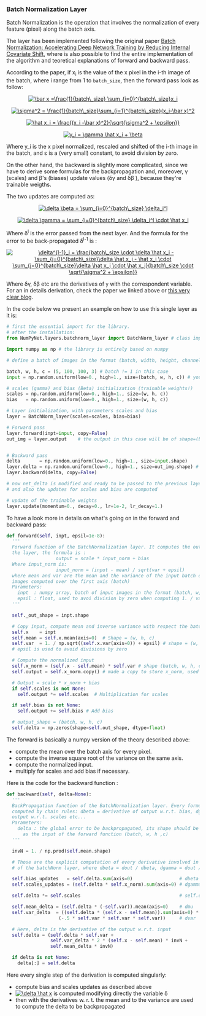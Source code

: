 ### Batch Normalization Layer

Batch Normalization is the operation that involves the normalization of every feature (pixel) along the batch axis.

The layer has been implemented following the original paper [Batch Normalization: Accelerating Deep Network Training by Reducing Internal Covariate Shift](https://arxiv.org/abs/1502.03167), where is also possible to find the entire implementation of the algorithm and teoretical explanations of forward and backward pass.

According to the paper, if x<sub>i</sub> is the value of the x pixel in the i-th image of the batch, where i range from 1 to `batch_size`, then the forward pass look as follow:

<p align="center">
<a href="https://www.codecogs.com/eqnedit.php?latex=\bar&space;x&space;=\frac{1}{batch\_size}&space;\sum_{i=0}^{batch\_size}x_i" target="_blank"><img src="https://latex.codecogs.com/gif.latex?\bar&space;x&space;=\frac{1}{batch\_size}&space;\sum_{i=0}^{batch\_size}x_i" title="\bar x =\frac{1}{batch\_size} \sum_{i=0}^{batch\_size}x_i" /></a>
</p>

<p align="center">
<a href="https://www.codecogs.com/eqnedit.php?latex=\sigma^2&space;=&space;\frac{1}{batch\_size}\sum_{i=1}^{batch\_size}(x_i-\bar&space;x)^2" target="_blank"><img src="https://latex.codecogs.com/gif.latex?\sigma^2&space;=&space;\frac{1}{batch\_size}\sum_{i=1}^{batch\_size}(x_i-\bar&space;x)^2" title="\sigma^2 = \frac{1}{batch\_size}\sum_{i=1}^{batch\_size}(x_i-\bar x)^2" /></a>
</p>

<p align="center">
<a href="https://www.codecogs.com/eqnedit.php?latex=\hat&space;x_i&space;=&space;\frac{(x_i&space;-\bar&space;x)^2}{\sqrt{\sigma^2&space;&plus;&space;\epsilon}}" target="_blank"><img src="https://latex.codecogs.com/gif.latex?\hat&space;x_i&space;=&space;\frac{(x_i&space;-\bar&space;x)^2}{\sqrt{\sigma^2&space;&plus;&space;\epsilon}}" title="\hat x_i = \frac{(x_i -\bar x)^2}{\sqrt{\sigma^2 + \epsilon}}" /></a>
</p>

<p align="center">
<a href="https://www.codecogs.com/eqnedit.php?latex=y_i&space;=&space;\gamma&space;\hat&space;x_i&space;&plus;&space;\beta" target="_blank"><img src="https://latex.codecogs.com/gif.latex?y_i&space;=&space;\gamma&space;\hat&space;x_i&space;&plus;&space;\beta" title="y_i = \gamma \hat x_i + \beta" /></a>
</p>

Where y_i is the x pixel normalized, rescaled and shifted of the i-th image in the batch, and &epsilon; is a (very small) constant, to avoid division by zero.

On the other hand, the backward is slightly more complicated, since we have to derive some formulas for the backpropagation and, moreover, &gamma; (scales) and &beta;'s (biases) update values (&delta;&gamma; and &delta;&beta; ), because they're trainable weigths.

The two updates are computed as:

<p align="center">
<a href="https://www.codecogs.com/eqnedit.php?latex=\delta&space;\beta&space;=&space;\sum_{i=0}^{batch\_size}&space;\delta_i^l" target="_blank"><img src="https://latex.codecogs.com/gif.latex?\delta&space;\beta&space;=&space;\sum_{i=0}^{batch\_size}&space;\delta_i^l" title="\delta \beta = \sum_{i=0}^{batch\_size} \delta_i^l" /></a>
</p>

<p align="center">
<a href="https://www.codecogs.com/eqnedit.php?latex=\delta&space;\gamma&space;=&space;\sum_{i=0}^{batch\_size}&space;\delta_i^l&space;\cdot&space;\hat&space;x_i" target="_blank"><img src="https://latex.codecogs.com/gif.latex?\delta&space;\gamma&space;=&space;\sum_{i=0}^{batch\_size}&space;\delta_i^l&space;\cdot&space;\hat&space;x_i" title="\delta \gamma = \sum_{i=0}^{batch\_size} \delta_i^l \cdot \hat x_i" /></a>
<p>

Where &delta;<sup>l</sup> is the error passed from the next layer.
And the formula for the error to be back-propagated &delta;<sup>l-1</sup> is :

<p align="center">
<a href="https://www.codecogs.com/eqnedit.php?latex=\delta^{l-1}_i&space;=&space;\frac{batch\_size&space;\cdot&space;\delta&space;\hat&space;x_i&space;-&space;\sum_{j=0}^{batch\_size}\delta&space;\hat&space;x_j&space;-&space;\hat&space;x_i&space;\cdot&space;\sum_{j=0}^{batch\_size}\delta&space;\hat&space;x_j&space;\cdot&space;\hat&space;x_j}{batch\_size&space;\cdot&space;\sqrt{\sigma^2&space;&plus;&space;\epsilon}}" target="_blank"><img src="https://latex.codecogs.com/gif.latex?\delta^{l-1}_i&space;=&space;\frac{batch\_size&space;\cdot&space;\delta&space;\hat&space;x_i&space;-&space;\sum_{j=0}^{batch\_size}\delta&space;\hat&space;x_j&space;-&space;\hat&space;x_i&space;\cdot&space;\sum_{j=0}^{batch\_size}\delta&space;\hat&space;x_j&space;\cdot&space;\hat&space;x_j}{batch\_size&space;\cdot&space;\sqrt{\sigma^2&space;&plus;&space;\epsilon}}" title="\delta^{l-1}_i = \frac{batch\_size \cdot \delta \hat x_i - \sum_{j=0}^{batch\_size}\delta \hat x_j - \hat x_i \cdot \sum_{j=0}^{batch\_size}\delta \hat x_j \cdot \hat x_j}{batch\_size \cdot \sqrt{\sigma^2 + \epsilon}}" /></a>
</p>

Where &delta;&gamma;, &delta;&beta; etc are the derivatives of `y` with the correspondent variable.
For an in details derivation, check the paper we linked above or [this very clear blog](https://kevinzakka.github.io/2016/09/14/batch_normalization).

In the code below we present an example on how to use this single layer as it is:

```python
# first the essential import for the library.
# after the installation:
from NumPyNet.layers.batchnorm_layer import BatchNorm_layer # class import

import numpy as np # the library is entirely based on numpy

# define a batch of images in the format (batch, width, height, channels), a single image won't work in this case

batch, w, h, c = (5, 100, 100, 3) # batch != 1 in this case
input = np.random.uniform(low=0., high=1., size=(batch, w, h, c)) # you can also import some images from file

# scales (gamma) and bias (Beta) initialization (trainable weights!)
scales = np.random.uniform(low=0., high=1., size=(w, h, c))
bias   = np.random.uniform(low=0., high=1., size=(w, h, c))

# Layer initialization, with parameters scales and bias
layer = BatchNorm_layer(scales=scales, bias=bias)

# Forward pass
layer.forward(inpt=input, copy=False)
out_img = layer.output    # the output in this case will be of shape=(batch, w, h, c), so a batch of normalized, rescaled and shifted images


# Backward pass
delta       = np.random.uniform(low=0., high=1., size=input.shape)     # definition of network delta, to be backpropagated
layer.delta = np.random.uniform(low=0., high=1., size=out_img.shape) # layer delta, ideally coming from the next layer
layer.backward(delta, copy=False)

# now net_delta is modified and ready to be passed to the previous layer.delta
# and also the updates for scales and bias are computed

# update of the trainable weights
layer.update(momentum=0., decay=0., lr=1e-2, lr_decay=1.)
```

To have a look more in details on what's going on in the forward and backward pass:

```python
def forward(self, inpt, epsil=1e-8):
  '''
  Forward function of the BatchNormalization layer. It computes the output of
  the layer, the formula is :
                  output = scale * input_norm + bias
  Where input_norm is:
                  input_norm = (input - mean) / sqrt(var + epsil)
  where mean and var are the mean and the variance of the input batch of
  images computed over the first axis (batch)
  Parameters:
    inpt  : numpy array, batch of input images in the format (batch, w, h, c)
    epsil : float, used to avoi division by zero when computing 1. / var
  '''

  self._out_shape = inpt.shape

  # Copy input, compute mean and inverse variance with respect the batch axis
  self.x    = inpt
  self.mean = self.x.mean(axis=0)  # Shape = (w, h, c)
  self.var  = 1. / np.sqrt((self.x.var(axis=0)) + epsil) # shape = (w, h, c)
  # epsil is used to avoid divisions by zero

  # Compute the normalized input
  self.x_norm = (self.x - self.mean) * self.var # shape (batch, w, h, c)
  self.output = self.x_norm.copy() # made a copy to store x_norm, used in Backward

  # Output = scale * x_norm + bias
  if self.scales is not None:
    self.output *= self.scales  # Multiplication for scales

  if self.bias is not None:
    self.output += self.bias # Add bias

  # output_shape = (batch, w, h, c)
  self.delta = np.zeros(shape=self.out_shape, dtype=float)
```

The forward is basically a numpy version of the theory described above:

  * compute the mean over the batch axis for every pixel.
  * compute the inverse square root of the variance on the same axis.
  * compute the normalized input.
  * multiply for scales and add bias if necessary.

Here is the code for the backward function :

```python
def backward(self, delta=None):
  '''
  BackPropagation function of the BatchNormalization layer. Every formula is a derivative
  computed by chain rules: dbeta = derivative of output w.r.t. bias, dgamma = derivative of
  output w.r.t. scales etc...
  Parameters:
    delta : the global error to be backpropagated, its shape should be the same
      as the input of the forward function (batch, w, h ,c)
  '''

  invN = 1. / np.prod(self.mean.shape)

  # Those are the explicit computation of every derivative involved in BackPropagation
  # of the batchNorm layer, where dbeta = dout / dbeta, dgamma = dout / dgamma etc...

  self.bias_updates   = self.delta.sum(axis=0)                 # dbeta
  self.scales_updates = (self.delta * self.x_norm).sum(axis=0) # dgamma

  self.delta *= self.scales                                    # self.delta = dx_norm from now on

  self.mean_delta = (self.delta * (-self.var)).mean(axis=0)    # dmu
  self.var_delta  = ((self.delta * (self.x - self.mean)).sum(axis=0) *
                   (-.5 * self.var * self.var * self.var))     # dvar

  # Here, delta is the derivative of the output w.r.t. input
  self.delta = (self.delta * self.var +
                self.var_delta * 2 * (self.x - self.mean) * invN +
                self.mean_delta * invN)

  if delta is not None:
    delta[:] = self.delta
```

Here every single step of the derivation is computed singularly:

  * compute bias and scales updates as described above
  * <a href="https://www.codecogs.com/eqnedit.php?latex=\delta&space;\hat&space;x" target="_blank"><img src="https://latex.codecogs.com/gif.latex?\delta&space;\hat&space;x" title="\delta \hat x" /></a> is computed modifying directly the variable &delta;
  * then with the derivatives w. r. t. the mean and to the variance are used to compute the delta to be backpropagated
